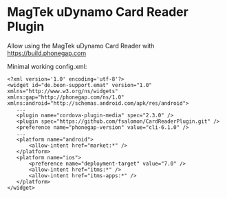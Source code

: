 # MagTek uDynamo Card Reader Plugin #

Allow using the MagTek uDynamo Card Reader with https://build.phonegap.com

Minimal working config.xml:

 ```
<?xml version='1.0' encoding='utf-8'?>
<widget id="de.beon-support.emat" version="1.0" xmlns="http://www.w3.org/ns/widgets" xmlns:gap="http://phonegap.com/ns/1.0" xmlns:android="http://schemas.android.com/apk/res/android">
    ...
    <plugin name="cordova-plugin-media" spec="2.3.0" />
    <plugin spec="https://github.com/fsalomon/CardReaderPlugin.git" />
    <preference name="phonegap-version" value="cli-6.1.0" />
    ...
    <platform name="android">
        <allow-intent href="market:*" />
    </platform>
    <platform name="ios">
        <preference name="deployment-target" value="7.0" />
        <allow-intent href="itms:*" />
        <allow-intent href="itms-apps:*" />
    </platform>
</widget>
 ```
